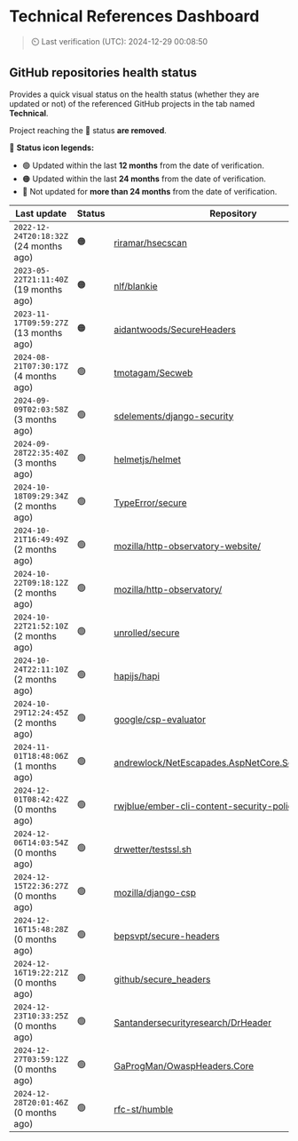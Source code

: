 
# Technical References Dashboard

> :timer_clock: Last verification (UTC): 2024-12-29 00:08:50

## GitHub repositories health status

Provides a quick visual status on the health status (whether they are updated or not) of the referenced GitHub projects in the tab named **Technical**.

Project reaching the :red_circle: status **are removed**.

:speech_balloon: **Status icon legends:**

* :green_circle: Updated within the last **12 months** from the date of verification.
* :orange_circle: Updated within the last **24 months** from the date of verification.
* :red_circle: Not updated for **more than 24 months** from the date of verification.

| Last update | Status | Repository |
| --- | --- | --- |
| `2022-12-24T20:18:32Z` (24 months ago) | :orange_circle: | [riramar/hsecscan](https://github.com/riramar/hsecscan) |
| `2023-05-22T21:11:40Z` (19 months ago) | :orange_circle: | [nlf/blankie](https://github.com/nlf/blankie) |
| `2023-11-17T09:59:27Z` (13 months ago) | :orange_circle: | [aidantwoods/SecureHeaders](https://github.com/aidantwoods/SecureHeaders) |
| `2024-08-21T07:30:17Z` (4 months ago) | :green_circle: | [tmotagam/Secweb](https://github.com/tmotagam/Secweb) |
| `2024-09-09T02:03:58Z` (3 months ago) | :green_circle: | [sdelements/django-security](https://github.com/sdelements/django-security) |
| `2024-09-28T22:35:40Z` (3 months ago) | :green_circle: | [helmetjs/helmet](https://github.com/helmetjs/helmet) |
| `2024-10-18T09:29:34Z` (2 months ago) | :green_circle: | [TypeError/secure](https://github.com/TypeError/secure) |
| `2024-10-21T16:49:49Z` (2 months ago) | :green_circle: | [mozilla/http-observatory-website/](https://github.com/mozilla/http-observatory-website/) |
| `2024-10-22T09:18:12Z` (2 months ago) | :green_circle: | [mozilla/http-observatory/](https://github.com/mozilla/http-observatory/) |
| `2024-10-22T21:52:10Z` (2 months ago) | :green_circle: | [unrolled/secure](https://github.com/unrolled/secure) |
| `2024-10-24T22:11:10Z` (2 months ago) | :green_circle: | [hapijs/hapi](https://github.com/hapijs/hapi) |
| `2024-10-29T12:24:45Z` (2 months ago) | :green_circle: | [google/csp-evaluator](https://github.com/google/csp-evaluator) |
| `2024-11-01T18:48:06Z` (1 months ago) | :green_circle: | [andrewlock/NetEscapades.AspNetCore.SecurityHeaders](https://github.com/andrewlock/NetEscapades.AspNetCore.SecurityHeaders) |
| `2024-12-01T08:42:42Z` (0 months ago) | :green_circle: | [rwjblue/ember-cli-content-security-policy/](https://github.com/rwjblue/ember-cli-content-security-policy/) |
| `2024-12-06T14:03:54Z` (0 months ago) | :green_circle: | [drwetter/testssl.sh](https://github.com/drwetter/testssl.sh) |
| `2024-12-15T22:36:27Z` (0 months ago) | :green_circle: | [mozilla/django-csp](https://github.com/mozilla/django-csp) |
| `2024-12-16T15:48:28Z` (0 months ago) | :green_circle: | [bepsvpt/secure-headers](https://github.com/bepsvpt/secure-headers) |
| `2024-12-16T19:22:21Z` (0 months ago) | :green_circle: | [github/secure_headers](https://github.com/github/secure_headers) |
| `2024-12-23T10:33:25Z` (0 months ago) | :green_circle: | [Santandersecurityresearch/DrHeader](https://github.com/Santandersecurityresearch/DrHeader) |
| `2024-12-27T03:59:12Z` (0 months ago) | :green_circle: | [GaProgMan/OwaspHeaders.Core](https://github.com/GaProgMan/OwaspHeaders.Core) |
| `2024-12-28T20:01:46Z` (0 months ago) | :green_circle: | [rfc-st/humble](https://github.com/rfc-st/humble) |

